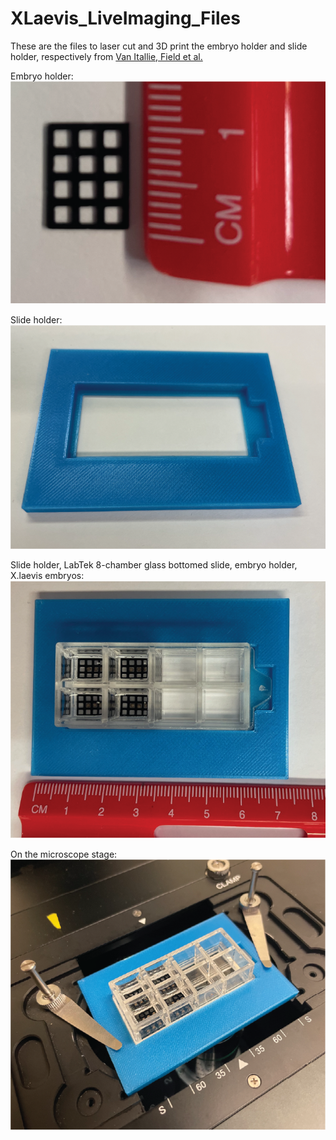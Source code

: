 # XLaevis_LiveImaging_Files


These are the files to laser cut and 3D print the embryo holder and slide holder, respectively from [Van Itallie, Field et al.](https://www.biorxiv.org/content/10.1101/2022.01.07.475368v1) 

Embryo holder: ![embryo holder with ruler](https://github.com/e-vanitallie/XLaevis_LiveImaging_Files/blob/main/EmbryoHolder_Ruler_Cropped.png)

Slide holder: ![slide holder](https://github.com/e-vanitallie/XLaevis_LiveImaging_Files/blob/main/SlideHolder_Cropped.png)

Slide holder, LabTek 8-chamber glass bottomed slide, embryo holder, X.laevis embryos: ![all together](https://github.com/e-vanitallie/XLaevis_LiveImaging_Files/blob/main/SlideHolder_Slide_EmbryoHolder_Ruler_Cropped.png)

On the microscope stage: ![all together, on the microscope stage](https://github.com/e-vanitallie/XLaevis_LiveImaging_Files/blob/main/OnStage_SlideHolder_Slide_EmbryoHolder_Ruler_Cropped.png)
